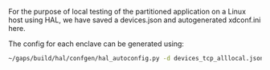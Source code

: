 For the purpose of local testing of the partitioned application on a Linux host using HAL, we have 
saved a devices.json and autogenerated xdconf.ini here.  

The config for each enclave can be generated using:

```bash
~/gaps/build/hal/confgen/hal_autoconfig.py -d devices_tcp_alllocal.json -x xdconf.ini -o .
```
